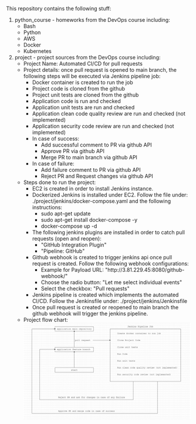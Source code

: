 This repository contains the following stuff:
1. python_course - homeworks from the DevOps course including:
    - Bash
    - Python
    - AWS
    - Docker
    - Kubernetes
2. project - project sources from the DevOps course including:
    - Project Name: Automated CI/CD for pull requests
    - Project details: once pull request is opened to main branch, the following steps will be executed via Jenkins pipeline job:
      - Docker container is created to run the job
      - Project code is cloned from the github
      - Project unit tests are cloned from the github
      - Application code is run and checked
      - Application unit tests are run and checked
      - Application clean code quality review are run and checked (not implemented)
      - Application security code review are run and checked (not implemented)
      - In case of success:
        - Add successful comment to PR via github API
        - Approve PR via github API
        - Merge PR to main branch via github API
      - In case of failure:
        - Add failure comment to PR via github API
        - Reject PR and Request changes via github API
    - Steps done to run the project:
      - EC2 is created in order to install Jenkins instance.
      - Dockerized Jenkins is installed under EC2. Follow the file under: ./project/jenkins/docker-compose.yaml and the following instructions:
        - sudo apt-get update
        - sudo apt-get install docker-compose -y
        - docker-compose up -d
      - The following jenkins plugins are installed in order to catch pull requests (open and reopen):
        - "GitHub Integration Plugin"
        - "Pipeline: GitHub"
      - Github webhook is created to trigger jenkins api once pull request is created. Follow the following webhook configurations:
        - Example for Payload URL: "http://<span></span>3.81.229.45:8080/github-webhook/"
        - Choose the radio button: "Let me select individual events"
        - Select the checkbox: "Pull requests"
      - Jenkins pipeline is created which implements the automated CI/CD. Follow the Jenkinsfile under: ./project/jenkins/Jenkinsfile
      - Once pull request is created or reopened to main branch the github webhook will trigger the jenkins pipeline.
    - Project flow chart:
      ![flow chart](./project/jenkins/project_flow.png)
